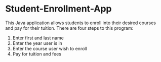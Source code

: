 # Student-Enrollment-App

<p>This Java application allows students to enroll into their desired courses and pay for their tuition. There are four steps to this program:
  <ol> 
    <li>Enter first and last name</li>
    <li>Enter the year user is in</li>
    <li>Enter the course user wish to enroll</li>
    <li>Pay for tuition and fees</li>
</p>
